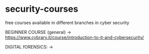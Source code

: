 # security-courses
free courses available in different branches in cyber security

BEGINNER COURSE (general)
-> https://www.cybrary.it/course/introduction-to-it-and-cybersecurity/ 

DIGITAL fORENSICS:
->



